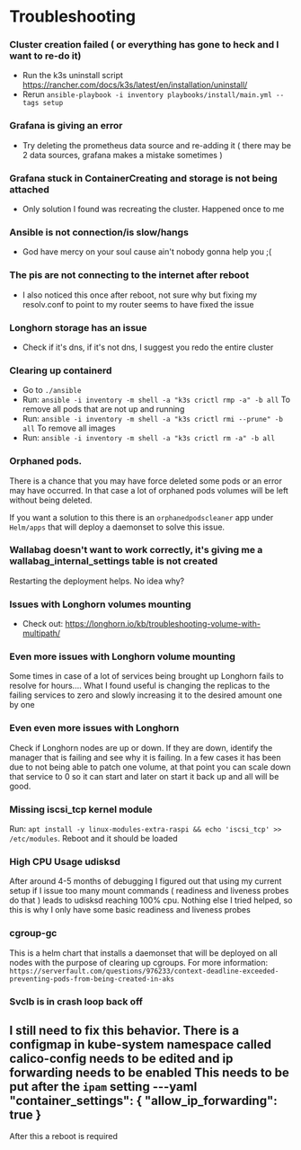 # Troubleshooting

### Cluster creation failed ( or everything has gone to heck and I want to re-do it)
- Run the k3s uninstall script https://rancher.com/docs/k3s/latest/en/installation/uninstall/
- Rerun `ansible-playbook -i inventory playbooks/install/main.yml --tags setup`

### Grafana is giving an error
- Try deleting the prometheus data source and re-adding it ( there may be 2 data sources, grafana makes a mistake sometimes )

### Grafana stuck in ContainerCreating and storage is not being attached
- Only solution I found was recreating the cluster. Happened once to me

### Ansible is not connection/is slow/hangs
- God have mercy on your soul cause ain't nobody gonna help you ;(

### The pis are not connecting to the internet after reboot
- I also noticed this once after reboot, not sure why but fixing my resolv.conf to point to my router seems to have fixed the issue

### Longhorn storage has an issue
- Check if it's dns, if it's not dns, I suggest you redo the entire cluster

### Clearing up containerd
- Go to `./ansible`
- Run: `ansible -i inventory -m shell -a "k3s crictl rmp -a" -b all` To remove all pods that are not up and running
- Run: `ansible -i inventory -m shell -a "k3s crictl rmi --prune" -b all` To remove all images
- Run: `ansible -i inventory -m shell -a "k3s crictl rm -a" -b all`

### Orphaned pods.
There is a chance that you may have force deleted some pods or an error may have occurred. In that case a lot of orphaned pods volumes will be left without being deleted.

If you want a solution to this there is an `orphanedpodscleaner` app under `Helm/apps` that will deploy a daemonset to solve this issue.

### Wallabag doesn't want to work correctly, it's giving me a wallabag_internal_settings table is not created
Restarting the deployment helps. No idea why?

### Issues with Longhorn volumes mounting
* Check out: https://longhorn.io/kb/troubleshooting-volume-with-multipath/

### Even more issues with Longhorn volume mounting
Some times in case of a lot of services being brought up Longhorn fails to resolve for hours.... What I found useful is
changing the replicas to the failing services to zero and slowly increasing it to the desired amount one by one

### Even even more issues with Longhorn
Check if Longhorn nodes are up or down. If they are down, identify the manager that is failing and see why it is failing.
In a few cases it has been due to not being able to patch one volume, at that point you can scale down that service to 0 so it can start and later on start it back up and
all will be good.

### Missing iscsi_tcp kernel module
Run: `apt install -y linux-modules-extra-raspi && echo 'iscsi_tcp' >> /etc/modules`. Reboot and it should be loaded

### High CPU Usage udisksd
After around 4-5 months of debugging I figured out that using my current setup if I issue too many mount commands ( readiness and liveness probes do that )
leads to udisksd reaching 100% cpu. Nothing else I tried helped, so this is why I only have some basic readiness and liveness probes

### cgroup-gc
This is a helm chart that installs a daemonset that will be deployed on all nodes with the purpose of clearing up cgroups.
For more information: `https://serverfault.com/questions/976233/context-deadline-exceeded-preventing-pods-from-being-created-in-aks`

### Svclb is in crash loop back off
I still need to fix this behavior. There is a configmap in kube-system namespace
called calico-config needs to be edited and ip forwarding needs to be enabled 
This needs to be put after the `ipam` setting 
---yaml
"container_settings": {
    "allow_ip_forwarding": true
} 
---
After this a reboot is required 
